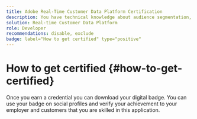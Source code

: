 ```yaml
---
title: Adobe Real-Time Customer Data Platform Certification
description: You have technical knowledge about audience segmentation, destination exports, and activation on real time basis for unified profiles that adhere to data and privacy regulations, customer data platforms (CDP) and knowledge of Adobe Experience Platform.
solution: Real-time Customer Data Platform
role: Developer
recommendations: disable, exclude
badge: label="How to get certified" type="positive"
---
```

# How to get certified {#how-to-get-certified}

Once you earn a credential you can download your digital badge. You can use your badge on social profiles and verify your achievement to your employer and customers that you are skilled in this application.
